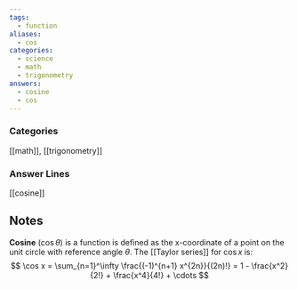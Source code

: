 ```yaml
---
tags:
  - function
aliases:
  - cos
categories:
  - science
  - math
  - trigonometry
answers:
  - cosine
  - cos
---
```

### Categories
[[math]], [[trigonometry]]
### Answer Lines
[[cosine]]
## Notes
**Cosine** ($\cos \theta$) is a function is defined as the x-coordinate of a point on the unit circle with reference angle $\theta$. The [[Taylor series]] for $\cos x$ is:
$$
\cos x = \sum_{n=1}^\infty \frac{(-1)^{n+1} x^{2n}}{(2n)!} = 1 - \frac{x^2}{2!} + \frac{x^4}{4!} + \cdots
$$
